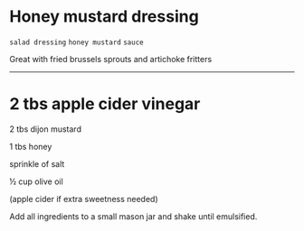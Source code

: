# Honey mustard dressing

`salad dressing` `honey mustard` `sauce`

Great with fried brussels sprouts and artichoke fritters

---

# 2 tbs apple cider vinegar

2 tbs dijon mustard

1 tbs honey

sprinkle of salt

½ cup olive oil

\(apple cider if extra sweetness needed\)

Add all ingredients to a small mason jar and shake until emulsified.
